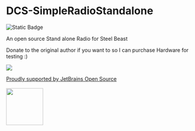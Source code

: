 # DCS-SimpleRadioStandalone

![Static Badge](https://img.shields.io/badge/status-paused-orange)

An open source Stand alone Radio for Steel Beast



Donate to the original author if you want to so I can purchase Hardware for testing :) 

[![](https://www.paypalobjects.com/en_US/i/btn/btn_donateCC_LG.gif)](https://www.paypal.com/cgi-bin/webscr?cmd=_s-xclick&hosted_button_id=JY35DDAQ938TN)

<a href="https://www.jetbrains.com/?from=DCS-SimpleRadioStandalone" >Proudly supported by JetBrains Open Source
  <br><br><img src="https://github.com/ciribob/DCS-SimpleRadioStandalone/raw/master/jetbrains-variant-2.png" width="100" /></a>
